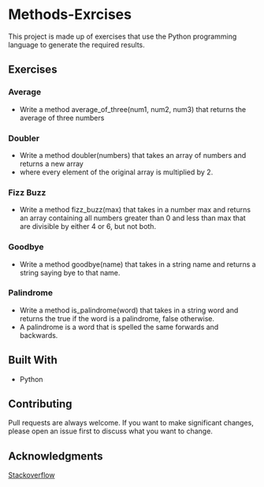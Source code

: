 # Methods-Exrcises
This project is made up of exercises that use the Python programming language to generate the required results.

## Exercises 
 ### Average
  * Write a method average_of_three(num1, num2, num3) that returns the average of three numbers
 ### Doubler
 * Write a method doubler(numbers) that takes an array of numbers and returns a new array
 * where every element of the original array is multiplied by 2.
 ### Fizz Buzz
 * Write a method fizz_buzz(max) that takes in a number max and returns an array containing all numbers greater than 0 and less than max that are divisible by either 4 or 6, but not both.
 ### Goodbye
 * Write a method goodbye(name) that takes in a string name and returns a string saying bye to that name.
 ### Palindrome
 * Write a method is_palindrome(word) that takes in a string word and returns the true if the word is a palindrome, false otherwise.
 * A palindrome is a word that is spelled the same forwards and backwards.
## Built With
* Python
## Contributing
Pull requests are always welcome. If you want to make significant changes, please open an issue first to discuss what you want to change.

## Acknowledgments
[Stackoverflow](https://stackoverflow.com/questions/35166633/how-do-i-multiply-each-element-in-a-list-by-a-number/35166717)